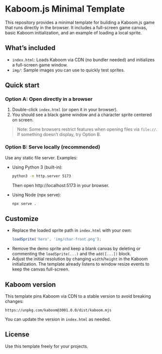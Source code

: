 # Kaboom.js Minimal Template

This repository provides a minimal template for building a Kaboom.js game that runs directly in the browser. It includes a full-screen game canvas, basic Kaboom initialization, and an example of loading a local sprite.

## What’s included
- `index.html`: Loads Kaboom via CDN (no bundler needed) and initializes a full-screen game window.
- `img/`: Sample images you can use to quickly test sprites.

## Quick start

### Option A: Open directly in a browser
1. Double-click `index.html` (or open it in your browser).
2. You should see a black game window and a character sprite centered on screen.

> Note: Some browsers restrict features when opening files via `file://`. If something doesn’t display, try Option B.

### Option B: Serve locally (recommended)
Use any static file server. Examples:

- Using Python 3 (built-in):
  ```bash
  python3 -m http.server 5173
  ```
  Then open http://localhost:5173 in your browser.

- Using Node (npx serve):
  ```bash
  npx serve .
  ```

## Customize
- Replace the loaded sprite path in `index.html` with your own:
  ```js
  loadSprite('hero', 'img/char-front.png');
  ```
- Remove the demo sprite and keep a blank canvas by deleting or commenting the `loadSprite(...)` and the `add([...])` block.
- Adjust the initial resolution by changing `width`/`height` in the Kaboom initialization. The template already listens to window resize events to keep the canvas full-screen.

## Kaboom version
This template pins Kaboom via CDN to a stable version to avoid breaking changes:
```
https://unpkg.com/kaboom@3001.0.0/dist/kaboom.mjs
```
You can update the version in `index.html` as needed.

## License
Use this template freely for your projects.
